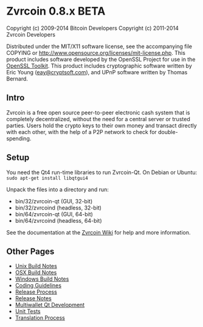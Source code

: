 Zvrcoin 0.8.x BETA
====================

Copyright (c) 2009-2014 Bitcoin Developers
Copyright (c) 2011-2014 Zvrcoin Developers

Distributed under the MIT/X11 software license, see the accompanying
file COPYING or http://www.opensource.org/licenses/mit-license.php.
This product includes software developed by the OpenSSL Project for use in the [OpenSSL Toolkit](http://www.openssl.org/). This product includes
cryptographic software written by Eric Young ([eay@cryptsoft.com](mailto:eay@cryptsoft.com)), and UPnP software written by Thomas Bernard.


Intro
---------------------
Zvrcoin is a free open source peer-to-peer electronic cash system that is
completely decentralized, without the need for a central server or trusted
parties.  Users hold the crypto keys to their own money and transact directly
with each other, with the help of a P2P network to check for double-spending.


Setup
---------------------
You need the Qt4 run-time libraries to run Zvrcoin-Qt. On Debian or Ubuntu:
	`sudo apt-get install libqtgui4`

Unpack the files into a directory and run:

- bin/32/zvrcoin-qt (GUI, 32-bit)
- bin/32/zvrcoind (headless, 32-bit)
- bin/64/zvrcoin-qt (GUI, 64-bit)
- bin/64/zvrcoind (headless, 64-bit)

See the documentation at the [Zvrcoin Wiki](http://zvrcoin.info)
for help and more information.


Other Pages
---------------------
- [Unix Build Notes](build-unix.md)
- [OSX Build Notes](build-osx.md)
- [Windows Build Notes](build-msw.md)
- [Coding Guidelines](coding.md)
- [Release Process](release-process.md)
- [Release Notes](release-notes.md)
- [Multiwallet Qt Development](multiwallet-qt.md)
- [Unit Tests](unit-tests.md)
- [Translation Process](translation_process.md)
